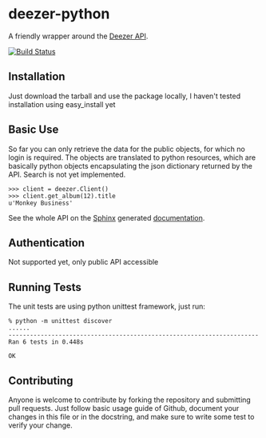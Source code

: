 deezer-python
=============

A friendly wrapper around the [Deezer API](http://developers.deezer.com/api).

[![Build Status](https://travis-ci.org/browniebroke/deezer-python.png?branch=master)](https://travis-ci.org/browniebroke/deezer-python)

Installation
------------

Just download the tarball and use the package locally, I haven't tested installation using easy_install yet

Basic Use
---------

So far you can only retrieve the data for the public objects, for which no login is required. The objects are translated to python resources, which are basically python objects encapsulating the json dictionary returned by the API. Search is not yet implemented.

    >>> client = deezer.Client()
    >>> client.get_album(12).title
    u'Monkey Business'
    
See the whole API on the [Sphinx](http://sphinx-doc.org/) generated [documentation](http://deezer-python.readthedocs.org/).

Authentication
--------------

Not supported yet, only public API accessible

Running Tests
-------------

The unit tests are using python unittest framework, just run:

    % python -m unittest discover
    ......
    ----------------------------------------------------------------------
    Ran 6 tests in 0.448s

    OK

Contributing
------------

Anyone is welcome to contribute by forking the repository and submitting pull requests. Just follow basic usage guide of Github, document your changes in this file or in the docstring, and make sure to write some test to verify your change.
